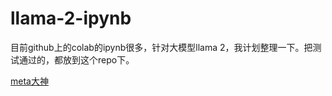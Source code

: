 # llama-2-ipynb

目前github上的colab的ipynb很多，针对大模型llama 2，我计划整理一下。把测试通过的，都放到这个repo下。

[meta大神](https://github.com/amitsangani/Llama-2)
